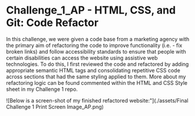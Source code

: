 # Challenge_1_AP - HTML, CSS, and Git: Code Refactor
In this challenge, we were given a code base from a marketing agency with the primary aim of refactoring the code to improve functionality (i.e. - fix broken links) and follow accessibility standards to ensure that people with certain disabilities can access the website using assistive web technologies.  To do this, I first reviewed the code and refactored by adding appropriate semantic HTML tags and consolidating repetitive CSS code across sections that had the same styling applied to them.  More about my refactoring logic can be found commented within the HTML and CSS Style sheet in my Challenge 1 repo.

![Below is a screen-shot of my finished refactored website:"](./assets/Final Challenge 1 Print Screen Image_AP.png)